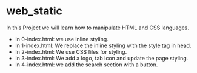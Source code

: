 # web_static
In this Project we will learn how to manipulate HTML and CSS languages.

* In 0-index.html: we use inline styling.
* In 1-index.html: We replace the inline styling with the style tag in head.
* In 2-index.html: We use CSS files for styling.
* In 3-index.html: We add a logo, tab icon and update the page styling.
* In 4-index.html: we add the search section with a button.

